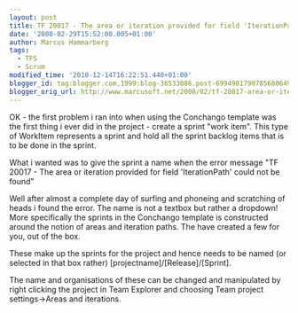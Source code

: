 ```yaml
---
layout: post
title: TF 20017 - The area or iteration provided for field 'IterationPath' could not be found
date: '2008-02-29T15:52:00.005+01:00'
author: Marcus Hammarberg
tags:
  - TFS
  - Scrum
modified_time: '2010-12-14T16:22:51.440+01:00'
blogger_id: tag:blogger.com,1999:blog-36533086.post-6994981790785680649
blogger_orig_url: http://www.marcusoft.net/2008/02/tf-20017-area-or-iteration-provided-for.html
---
```


OK - the first problem i ran into when using the Conchango template
was the first thing i ever did in the project - create a sprint "work
item". This type of WorkItem represents a sprint and hold all the sprint
backlog items that is to be done in the sprint.

What i wanted was to give the sprint a name when the error message "TF
20017 - The area or iteration provided for field 'IterationPath' could
not be found"

Well after almost a complete day of surfing and phoneing and scratching
of heads i found the error. The name is not a textbox but rather a
dropdown! More specifically the sprints in the Conchango template is
constructed around the notion of areas and iteration paths. The have
created a few for you, out of the box.

These make up the sprints for the project and hence needs to be named
(or selected in that box rather)
\[projectname\]/\[Release\]/\[Sprint\].

The name and organisations of these can be changed and manipulated by
right clicking the project in Team Explorer and choosing Team project
settings-\>Areas and iterations.
